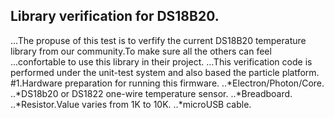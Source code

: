 
## Library verification for DS18B20.
...The propuse of this test is to verfify the current DS18B20 temperature library from our community.To make sure all the others can feel ...confortable to use this library in their project. 
...This verification code is performed under the unit-test system and also based the particle platform.
#1.Hardware preparation for running this firmware.
..*Electron/Photon/Core.
..*DS18b20 or DS1822 one-wire temperature sensor.
..*Breadboard.
..*Resistor.Value varies from 1K to 10K.
..*microUSB cable.



